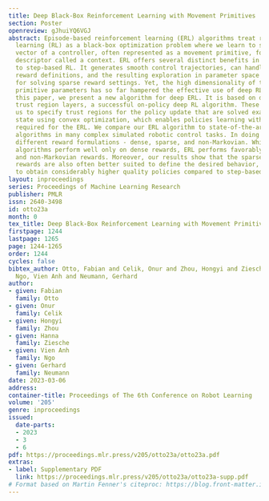 ```yaml
---
title: Deep Black-Box Reinforcement Learning with Movement Primitives
section: Poster
openreview: gJhuiYQ6VGJ
abstract: Episode-based reinforcement learning (ERL) algorithms treat reinforcement
  learning (RL) as a black-box optimization problem where we learn to select a parameter
  vector of a controller, often represented as a movement primitive, for a given task
  descriptor called a context. ERL offers several distinct benefits in comparison
  to step-based RL. It generates smooth control trajectories, can handle non-Markovian
  reward definitions, and the resulting exploration in parameter space is well suited
  for solving sparse reward settings. Yet, the high dimensionality of the movement
  primitive parameters has so far hampered the effective use of deep RL methods. In
  this paper, we present a new algorithm for deep ERL. It is based on differentiable
  trust region layers, a successful on-policy deep RL algorithm. These layers allow
  us to specify trust regions for the policy update that are solved exactly for each
  state using convex optimization, which enables policies learning with the high precision
  required for the ERL. We compare our ERL algorithm to state-of-the-art step-based
  algorithms in many complex simulated robotic control tasks. In doing so, we investigate
  different reward formulations - dense, sparse, and non-Markovian. While step-based
  algorithms perform well only on dense rewards, ERL performs favorably on sparse
  and non-Markovian rewards. Moreover, our results show that the sparse and the non-Markovian
  rewards are also often better suited to define the desired behavior, allowing us
  to obtain considerably higher quality policies compared to step-based RL.
layout: inproceedings
series: Proceedings of Machine Learning Research
publisher: PMLR
issn: 2640-3498
id: otto23a
month: 0
tex_title: Deep Black-Box Reinforcement Learning with Movement Primitives
firstpage: 1244
lastpage: 1265
page: 1244-1265
order: 1244
cycles: false
bibtex_author: Otto, Fabian and Celik, Onur and Zhou, Hongyi and Ziesche, Hanna and
  Ngo, Vien Anh and Neumann, Gerhard
author:
- given: Fabian
  family: Otto
- given: Onur
  family: Celik
- given: Hongyi
  family: Zhou
- given: Hanna
  family: Ziesche
- given: Vien Anh
  family: Ngo
- given: Gerhard
  family: Neumann
date: 2023-03-06
address:
container-title: Proceedings of The 6th Conference on Robot Learning
volume: '205'
genre: inproceedings
issued:
  date-parts:
  - 2023
  - 3
  - 6
pdf: https://proceedings.mlr.press/v205/otto23a/otto23a.pdf
extras:
- label: Supplementary PDF
  link: https://proceedings.mlr.press/v205/otto23a/otto23a-supp.pdf
# Format based on Martin Fenner's citeproc: https://blog.front-matter.io/posts/citeproc-yaml-for-bibliographies/
---
```

